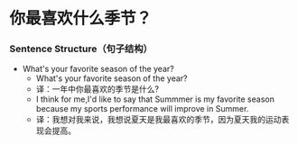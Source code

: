 # 你最喜欢什么季节？

### Sentence Structure（句子结构）

- What's your favorite season of the year?
  - What's your favorite season of the year?
  - 译：一年中你最喜欢的季节是什么?
  - I think for me,I'd like to say that Summmer is my favorite season because my sports performance will improve in Summer.
  - 译：我想对我来说，我想说夏天是我最喜欢的季节，因为夏天我的运动表现会提高。
